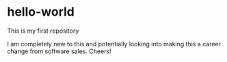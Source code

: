 # hello-world
This is my first repository

I am completely new to this and potentially looking into making this a career change from software sales.  Cheers!
